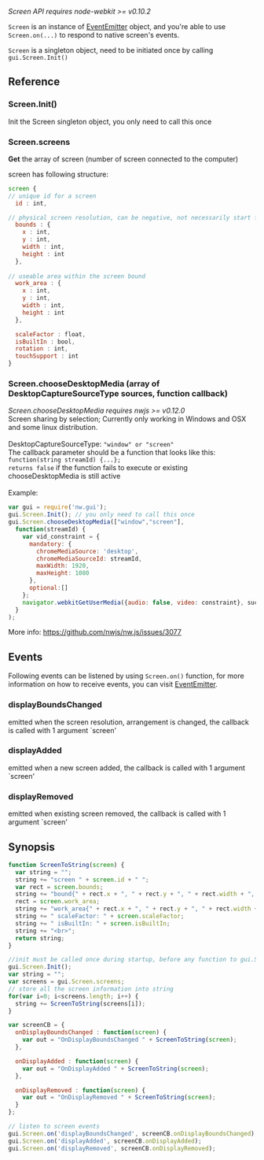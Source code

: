 _Screen API requires node-webkit >= v0.10.2_

`Screen` is an instance of [EventEmitter](http://nodejs.org/api/events.html#events_class_events_eventemitter) object, and you're able to use `Screen.on(...)` to respond to native screen's events.

`Screen` is a singleton object, need to be initiated once by calling `gui.Screen.Init()`

## Reference

### Screen.Init()
Init the Screen singleton object, you only need to call this once

### Screen.screens
**Get** the array of screen (number of screen connected to the computer)

screen has following structure:
```javascript
screen {
// unique id for a screen
  id : int,

// physical screen resolution, can be negative, not necessarily start from 0,depending on screen arrangement
  bounds : {
    x : int,
    y : int,
    width : int,
    height : int
  },
 
// useable area within the screen bound
  work_area : {
    x : int,
    y : int,
    width : int,
    height : int
  },

  scaleFactor : float,
  isBuiltIn : bool,
  rotation : int,
  touchSupport : int
}
```
### Screen.chooseDesktopMedia (array of DesktopCaptureSourceType sources, function callback)
_Screen.chooseDesktopMedia requires nwjs >= v0.12.0_<br>
Screen sharing by selection; Currently only working in Windows and OSX and some linux distribution.<br><br> 
DesktopCaptureSourceType: ```"window" or "screen" ```<br>
The callback parameter should be a function that looks like this:
```function(string streamId) {...};```<br>
```returns false``` if the function fails to execute or existing chooseDesktopMedia is still active
<br><br>
Example:  
```js
var gui = require('nw.gui');
gui.Screen.Init(); // you only need to call this once
gui.Screen.chooseDesktopMedia(["window","screen"], 
  function(streamId) {
    var vid_constraint = {
      mandatory: {
        chromeMediaSource: 'desktop', 
        chromeMediaSourceId: streamId, 
        maxWidth: 1920, 
        maxHeight: 1080
      }, 
      optional:[]
    };
    navigator.webkitGetUserMedia({audio: false, video: constraint}, success_func, fallback_func);
  }
);
```
More info: https://github.com/nwjs/nw.js/issues/3077
## Events

Following events can be listened by using `Screen.on()` function, for more information on how to receive events, you can visit [EventEmitter](http://nodejs.org/api/events.html#events_class_events_eventemitter).

### displayBoundsChanged

emitted when the screen resolution, arrangement is changed, the callback is called with 1 argument `screen'

### displayAdded

emitted when a new screen added, the callback is called with 1 argument `screen'

### displayRemoved

emitted when existing screen removed, the callback is called with 1 argument `screen'

## Synopsis
```javascript
function ScreenToString(screen) {
  var string = "";
  string += "screen " + screen.id + " ";
  var rect = screen.bounds;
  string += "bound{" + rect.x + ", " + rect.y + ", " + rect.width + ", " + rect.height + "} ";
  rect = screen.work_area;
  string += "work_area{" + rect.x + ", " + rect.y + ", " + rect.width + ", " + rect.height + "} ";
  string += " scaleFactor: " + screen.scaleFactor;
  string += " isBuiltIn: " + screen.isBuiltIn;
  string += "<br>";
  return string;
}

//init must be called once during startup, before any function to gui.Screen can be called
gui.Screen.Init();
var string = "";
var screens = gui.Screen.screens;
// store all the screen information into string
for(var i=0; i<screens.length; i++) {
  string += ScreenToString(screens[i]);
}

var screenCB = {
  onDisplayBoundsChanged : function(screen) {
    var out = "OnDisplayBoundsChanged " + ScreenToString(screen);
  },

  onDisplayAdded : function(screen) {
    var out = "OnDisplayAdded " + ScreenToString(screen);
  },

  onDisplayRemoved : function(screen) {
    var out = "OnDisplayRemoved " + ScreenToString(screen);
  }
};

// listen to screen events
gui.Screen.on('displayBoundsChanged', screenCB.onDisplayBoundsChanged);
gui.Screen.on('displayAdded', screenCB.onDisplayAdded);
gui.Screen.on('displayRemoved', screenCB.onDisplayRemoved);
```